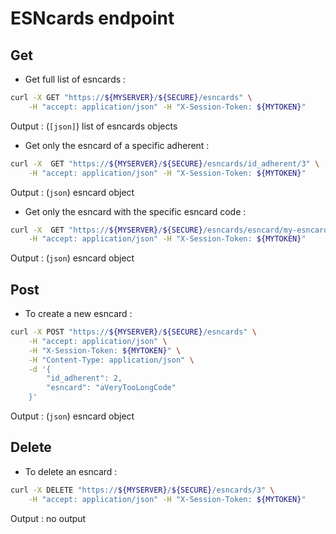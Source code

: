 # ESNcards endpoint

## Get

- Get full list of esncards :

```bash
curl -X GET "https://${MYSERVER}/${SECURE}/esncards" \
    -H "accept: application/json" -H "X-Session-Token: ${MYTOKEN}"
```

Output : (`[json]`) list of esncards objects

- Get only the esncard of a specific adherent :

```bash
curl -X  GET "https://${MYSERVER}/${SECURE}/esncards/id_adherent/3" \
    -H "accept: application/json" -H "X-Session-Token: ${MYTOKEN}"
```

Output : (`json`) esncard object

- Get only the esncard with the specific esncard code :

```bash
curl -X  GET "https://${MYSERVER}/${SECURE}/esncards/esncard/my-esncard-code" \
    -H "accept: application/json" -H "X-Session-Token: ${MYTOKEN}"
```

Output : (`json`) esncard object

## Post

- To create a new esncard :

```bash
curl -X POST "https://${MYSERVER}/${SECURE}/esncards" \
    -H "accept: application/json" \
    -H "X-Session-Token: ${MYTOKEN}" \
    -H "Content-Type: application/json" \
    -d '{
        "id_adherent": 2,
        "esncard": "aVeryTooLongCode"
    }'
```

Output : (`json`) esncard object

## Delete

- To delete an esncard :

```bash
curl -X DELETE "https://${MYSERVER}/${SECURE}/esncards/3" \
    -H "accept: application/json" -H "X-Session-Token: ${MYTOKEN}"
```

Output : no output
